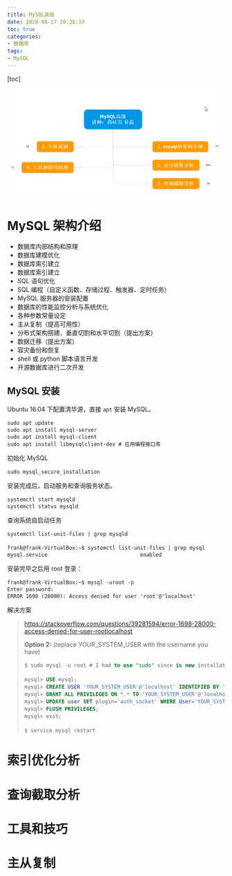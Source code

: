 ```yaml
---
title: MySQL高级
date: 2020-08-17 20:38:33
toc: true
categories:
- 数据库
tags:
- MySQL
---
```


[toc]

![image-20200817204154373](MySQL高级/image-20200817204154373.png)

# MySQL 架构介绍

- 数据库内部结构和原理
- 数据库建模优化
- 数据库索引建立
- 数据库索引建立
- SQL 语句优化
- SQL 编程（自定义函数、存储过程、触发器、定时任务）
- MySQL 服务器的安装配置
- 数据库的性能监控分析与系统优化
- 各种参数常量设定
- 主从复制（提高可用性）
- 分布式架构搭建、垂直切割和水平切割（提出方案）
- 数据迁移（提出方案）
- 容灾备份和恢复
- shell 或 python 脚本语言开发
- 开源数据库进行二次开发

## MySQL 安装

Ubuntu 16.04 下配置清华源，直接 `apt` 安装 MySQL。

```shell
sudo apt update
sudo apt install mysql-server
sudo apt install mysql-client
sudo apt install libmysqlclient-dev # 应用编程接口库
```

初始化 MySQL

```shell
sudo mysql_secure_installation
```

安装完成后，启动服务和查询服务状态。

```shell
systemctl start mysqld
systemctl status mysqld
```

查询系统自启动任务

```shell
systemctl list-unit-files | grep mysqld

frank@frank-VirtualBox:~$ systemctl list-unit-files | grep mysql
mysql.service                              enabled     
```

安装完毕之后用 root 登录：

```shell
frank@frank-VirtualBox:~$ mysql -uroot -p
Enter password: 
ERROR 1698 (28000): Access denied for user 'root'@'localhost'
```

解决方案

> https://stackoverflow.com/questions/39281594/error-1698-28000-access-denied-for-user-rootlocalhost
>
> **Option 2:** (replace YOUR_SYSTEM_USER with the username you have)
>
> ```sql
> $ sudo mysql -u root # I had to use "sudo" since is new installation
> 
> mysql> USE mysql;
> mysql> CREATE USER 'YOUR_SYSTEM_USER'@'localhost' IDENTIFIED BY '';
> mysql> GRANT ALL PRIVILEGES ON *.* TO 'YOUR_SYSTEM_USER'@'localhost';
> mysql> UPDATE user SET plugin='auth_socket' WHERE User='YOUR_SYSTEM_USER';
> mysql> FLUSH PRIVILEGES;
> mysql> exit;
> 
> $ service mysql restart
> ```



# 索引优化分析

# 查询截取分析

# 工具和技巧

# 主从复制
